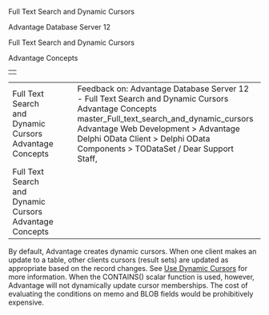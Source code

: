 Full Text Search and Dynamic Cursors




Advantage Database Server 12  

Full Text Search and Dynamic Cursors

Advantage Concepts

|  |
| --- |
|  |

|  |  |  |  |  |
| --- | --- | --- | --- | --- |
| Full Text Search and Dynamic Cursors  Advantage Concepts |  |  | Feedback on: Advantage Database Server 12 - Full Text Search and Dynamic Cursors Advantage Concepts master\_Full\_text\_search\_and\_dynamic\_cursors Advantage Web Development > Advantage Delphi OData Client > Delphi OData Components > TODataSet / Dear Support Staff, |  |
| Full Text Search and Dynamic Cursors  Advantage Concepts |  |  |  |  |

By default, Advantage creates dynamic cursors. When one client makes an update to a table, other clients cursors (result sets) are updated as appropriate based on the record changes. See [Use Dynamic Cursors](master_use_dynamic_cursors.htm) for more information. When the CONTAINS() scalar function is used, however, Advantage will not dynamically update cursor memberships. The cost of evaluating the conditions on memo and BLOB fields would be prohibitively expensive.